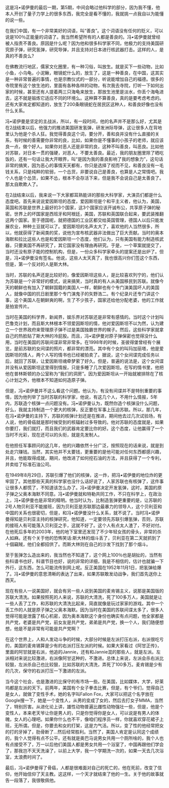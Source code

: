 这是冯•诺伊曼的最后一期，第5期，中间会略过他科学的部分，因为我不懂，他本人开创了量子力学上的很多东西，我完全是看不懂的，我就挑一点我自以为能懂的说一些。

在我们中国，有一个非常美好的词语，叫“善良”。这个词语没有任何的贬义，可以说是100％正能量的词语了。我当然希望所有的人都是善良的。冯•诺伊曼就曾经被人指责不善良。原因是什么呢？因为他和很多科学家不同，他极力的支持美国研究原子弹，研究氢弹，研究导弹，并且支持对日本进行核武器打击。这样的人，是真的不善良么?

在佛教流行地区，儒家文化圈里，有一种习俗，叫放生。就是买下一些动物，比如小鱼，小乌龟，小泥鳅，眼镜蛇什么的，放生了，这是一种善良，在中国，这其实是一种非常普遍的事情，也是宗教仪式的一部分，听说能增加自己的福德。很多的寺院里有这个放生池的，里面有各种各样的动物，有次我去寺院，打听一下如何出家的时候，甚至还有人提着两三只海龟来放生，那放生池里是淡水，你丢个海龟进去，这不就是锻炼它适应不同的环境么。这种算不算善良，真的是要考虑考虑的。还有大家肯定都知道的，放生了200条眼镜蛇在居民区这种人，和善良好像也没有什么关系。

冯•诺伊曼是坚定的主战派，所以，有一段时间，他的名声并不是那么好，尤其是在2战结束以后，他强力的推进美国研发氢弹，研发洲际导弹，这让很多人在背地里认为他是个杀人狂。我觉得善良这个词，要分开，善和良并没有什么直接的关系，有时候的善需要你非常的良，比如，如果你是不懂事的小孩子的老师，就应该良一点，做个好人。如果你对恶人还是非常的良，这种不叫善良，叫恶良。比如他对苏联，对日本一贯的强硬，对恶人，不要太善良。最近，我的朋友圈里除了晒吃饭的，还有一句话让我大开眼界，叫“是因为我的善良影响了我的想象力”，这句话非常的搞笑，因为恶心的事情天天都有，你只是选择了视而不见，和善良没有一毛钱关系，只是纯粹的软弱，一个怂货，非要说自己是善良，也算是人之常情吧。我个人也是个怂货，如果不怂，根本不会存活下来，但是我不会说自己是太善良了。那太自欺欺人了。

在2战结束以后，我来说一下大家都耳熟能详的那些大科学家，大演员们都是什么态度吧。首先来说说爱因斯坦的态度，爱因斯坦是个和平主义者，他认为，美国，英国和苏联是世界上最好的3个国家，这3个国家应该开诚布公，共享原子弹的秘密。世界上的坏国家是西班牙和阿根廷，美国，苏联和英国联合起来，要武装推翻这两个国家。至于德国呢，就把德国的工业区都交给英国管理，德国人以后只能发展农业，种种土豆就可以了。爱因斯坦的名声太大了，喜欢他的人当然很多，所以，他就获得了新闻类的奖，说他为宣布核武器非法做出了巨大贡献。当时的奥本海默和拉比这些人也是和爱因斯坦一个态度，他们认为，只有美国有能力制造核武器，只要美国不再研究了，其它国家没有理由再研究。于是，一个草案就提交了，当时还没有原子能的控制机构，但是，一份众多科学家牵头的提案还是出炉了。但是，冯•诺伊曼没有签名。他说，这些人太天真了，我也很高兴你们签这个东西，但是，第一个反对的人是斯大林。

当时，苏联的名声还是比较好的，像爱因斯坦这些人，是比较喜欢列宁的，他们认为苏联是一个非常好的模式，说来搞笑，当时真的有人从美国移民到苏联。就像今天的朝鲜也有加入了朝鲜国籍的美国人一样，朝鲜也有个专门演美国坏人的美国人，就像中国的抗日剧里那个专门演鬼子的矢野浩二。有个纪录片还专门讲这个事，这个美国人在朝鲜爽的啊，生了不少孩子，国家还给他分配老婆，他的工作就是拍宣传片。

当时在美国的科学界，新闻界，娱乐界对苏联还是非常有感情的。当时这个计划叫巴鲁克计划，而且斯大林根本不领爱因斯坦的情，他对爱因斯坦不以为然，认为建立一个世界政府来管理原子弹不过是美国独霸世界的幌子。然后，这些科学家就拿自己的热脸贴了斯大林的冷屁股。而且，冯•诺伊曼对原子弹保密也觉得没什么用，当时在美国的苏联间谍非常非常多。在1998年的时候，圣彼得堡曾经有个展览，是前苏联的女间谍的照片，都非常的漂亮。其中有个女的叫玛加丽塔，他是爱因斯坦的情人，两个人写的情书也已经被拍卖了。据说，这个女间谍完成任务以后，就回了苏联，让爱因斯坦魂牵梦萦了好久。但是，普遍的说法是，这个女间谍并没有从爱因斯坦这里得到情报，只是多睡了几次爱因斯坦。在写的情书里，他把他在普林斯顿的办公室称为“我们的洞房”。因为爱因斯坦从一开始就被排除在了核心计划之外，他根本不知道如何造原子弹。

但是，冯•诺伊曼并不这么看这个问题。他认为，有没有间谍并不是特别重要的事情，因为他列举了当时苏联的科学家，他说，有这几个人，不用什么情报，5年内，苏联造个核弹一点问题没有。冯•诺伊曼认为，既然你造个核弹没什么问题，好么，我就主持制造一个更大的核弹，反正要在军事上压迫苏联。所以，那几年，在冯•诺伊曼的主持下，苏联的核弹计划还是在推进，期间他去过几次试验场，有人说，他的骨癌就是那时候受到的核辐射过多导致的。他对苏联的态度就是，如果你要打，我们就打，而且我们的武器肯定要比你的好。这个态度，让他赢得了一个当时不光彩，现在还可以的头衔，就是先发制人。

在他担任军事顾问的这几年，他的兴趣依然十分广泛，按照现在的话来说，就是到处走穴赚钱。当然，其实他并不太要钱，更重要的是他可能对任何东西都感兴趣，并且，他能取得成就，期间，他改进了如何挖石油的方法，并且获得了一个专利，并卖给了标准石油公司。

在1949年8月29日，苏联引爆了他们的核弹，这一炸，把冯•诺伊曼的地位炸的更牢固了。其他那些天真的科学家也没什么话好说了，人家苏联也有核弹了，这件事让很多人都慌了，不知道该怎么办了。冯•诺伊曼决定开发氢弹，这时，美国的原子弹之父奥本海默不同意。冯•诺伊曼就和特勒共同工作，不只在科学上，在政治上，冯•诺伊曼也是非常的精明。他当时认为，比制造氢弹更重要的是，让苏联的2号人物贝利亚不能接班，因为贝利亚是苏联那边最暴力的领导人，这个贝利亚和中国的关系也很密切，但是，和冯•诺伊曼没什么关系，就不说了。当时冯•诺伊曼得知是贝利亚主持的核弹研究，他知道，一定要领先苏联引爆氢弹，否则，苏联的接班人有可能落入贝利亚之手，这就不好了。这个人有点太人渣了，不好对付。在他死后多年的2003年，他的地下室里还发现了不少年轻女孩的骨头，非常的杀人如麻。还有个关于他的恐怖笑话:斯大林的烟斗丢了，贝利亚在第二天就抓到了十個竊賊，他们全都招供了。而斯大林则在自己的沙发下找到了那个烟斗。

至于氢弹怎么造出来的，我当然也不知道了，这个网上100％也是胡扯的，当然有些科谱书也好，科谱节目也好，说的非常的详细，我是不相信的，估计也就骗一下外行，这东西，怎么可能流传到网上呢。反正美国在1952年11月1日，把氢弹给爆了。冯•诺伊曼的意思清晰的表达了出来，如果苏联敢发动战争，我们首先送你上西天。

现在有些人一说美国好，就会有另一些人说到美国的麦肯锡主义，说那是美国版的苏联大清洗。如果按照死的人来说，苏联的大清洗，死了100多万人，美国就是让一些人丢了工作，和苏联的大清洗比起来，简直就像是玩过家家的游戏。其中一个丢工作的人就是原子弹之父奥本海默。因为当时在美国的苏联间谍太多了，很多人觉得可能是泄露了核心机密，因为奥本海默这个身份也确实有点问题，他全家都是共产党，老婆是共产党，前女友是共产党，弟弟是共产党，换一个人，我们随便想想，他是不是非常有可能是共产党啊？

在这个世界上，人和人发动斗争的时候，大部分时候是左派打压右派，右派很吃亏的，美国的麦肯锡算是少有的右派打压左派的时候。如果大家看过《阿甘正传》，里面的阿甘就是右派，他追的Jannie，还有和Jannie混的那些人，就是左派。左派相对来说比较激进，右派像阿甘这种的，不激进。总体上来说，左派会杀右派比较狠，左派杀自己也比较狠，比如苏联的大清洗，弄死了100多万。麦肯锡是少有的几次，保守的右派打压一下激进的左派。

当今这个社会，也是激进的比保守的有市场一些。在美国，比如媒体，大学，好莱坞都是左派的天下。前两年，美国有个女子拳击比赛，但是，有个爷们，觉得自己是女人，就做了变性手术，她的名字叫Fallon Fox，大家可以把这个名字放在Google搜一下，她是一个变性人，从男的变成了女的，然后去打女子MMA，当然了，特别厉害。从进化论上讲，雄性动物普遍比雌性动物强壮一些，但是，他是个变性人，本来老天爷让你是男人的，只是你觉得你是女人，可以说是有男人的体魄，女人的心理吧。如果你什么也不干，像咱们程序员一样，你就喜欢穿花裙子上班，无所谓。但是，你要去和女的打架，这是力气活。所以，变了性的他经常把女的打的牙掉了，肋骨断了...然后经常胜利。当然了，美国人肯定是认同这个成绩的，我个人觉得有点不公平。还有就是奥巴马说男女共用一个厕所啥的，我个人也有点接受不了，万一以后他们美国人都是男女共用一个浴室了，中国再跟他们学会了，那我岂不天天洗澡了，以前上大学，我一个学期洗一次的，如果一天去几次浴室，太浪费时间了。

最后，冯•诺伊曼得了骨癌，人都是很难面对自己的死亡的，他在死前，改变了信仰，他开始信仰了天主教。这这样，一个天才就结束了他的一生。关于他的故事就告一段落了，我很敬佩他。
